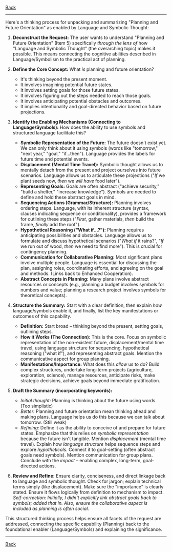 [Back](README.md)

---

Here's a thinking process for unpacking and summarizing "Planning and Future Orientation" as enabled by Language and Symbolic Thought:

1.  **Deconstruct the Request:** The user wants to understand "Planning and Future Orientation" (Item 5) specifically *through the lens of* how "Language and Symbolic Thought" (the overarching topic) makes it possible. This means connecting the cognitive abilities described in Language/Symbolism to the practical act of planning.

2.  **Define the Core Concept:** What *is* planning and future orientation?
    *   It's thinking beyond the present moment.
    *   It involves imagining potential future states.
    *   It involves setting goals for those future states.
    *   It involves figuring out the steps needed to reach those goals.
    *   It involves anticipating potential obstacles and outcomes.
    *   It implies intentionality and goal-directed behavior based on future projections.

3.  **Identify the Enabling Mechanisms (Connecting to Language/Symbols):** How does the ability to use symbols and structured language facilitate this?
    *   **Symbolic Representation of the Future:** The future doesn't exist yet. We can only think about it using symbols (words like "tomorrow," "next year," "goal," "if...then"). Language provides the labels for future time and potential events.
    *   **Displacement (Mental Time Travel):** Symbolic thought allows us to mentally detach from the present and project ourselves into future scenarios. Language allows us to articulate these projections ("*If* we plant seeds now, *then* we *will have* food later").
    *   **Representing Goals:** Goals are often abstract ("achieve security," "build a shelter," "increase knowledge"). Symbols are needed to define and hold these abstract goals in mind.
    *   **Sequencing Actions (Grammar/Structure):** Planning involves ordering steps. Language, with its inherent structure (syntax, clauses indicating sequence or conditionality), provides a framework for outlining these steps ("*First*, gather materials, *then* build the frame, *finally* add the roof").
    *   **Hypothetical Reasoning ("What if...?"):** Planning requires anticipating possibilities and obstacles. Language allows us to formulate and discuss hypothetical scenarios ("*What if* it rains?", "*If* we run out of wood, *then* we need to find more"). This is crucial for contingency planning.
    *   **Communication for Collaborative Planning:** Most significant plans involve multiple people. Language is essential for discussing the plan, assigning roles, coordinating efforts, and agreeing on the goal and methods. (Links back to Enhanced Cooperation).
    *   **Abstract Concepts in Planning:** Many plans involve abstract resources or concepts (e.g., planning a budget involves symbols for numbers and value; planning a research project involves symbols for theoretical concepts).

4.  **Structure the Summary:** Start with a clear definition, then explain *how* language/symbols enable it, and finally, list the key manifestations or outcomes of this capability.

    *   **Definition:** Start broad – thinking beyond the present, setting goals, outlining steps.
    *   **How it Works (The Connection):** This is the core. Focus on symbolic representation of the non-existent future, displacement/mental time travel, using language structure for sequencing, hypothetical reasoning ("what if"), and representing abstract goals. Mention the communicative aspect for group planning.
    *   **Manifestations/Importance:** What does this *allow* us to do? Build complex structures, undertake long-term projects (agriculture, exploration, science), manage resources, anticipate risks, make strategic decisions, achieve goals beyond immediate gratification.

5.  **Draft the Summary (incorporating keywords):**

    *   *Initial thought:* Planning is thinking about the future using words. (Too simplistic)
    *   *Better:* Planning and future orientation mean thinking ahead and making plans. Language helps us do this because we can talk about tomorrow. (Still weak)
    *   *Refining:* Define it as the ability to conceive of and prepare for future states. Emphasize that this relies on *symbolic representation* because the future isn't tangible. Mention *displacement* (mental time travel). Explain how *language structure* helps sequence steps and explore *hypotheticals*. Connect it to goal-setting (often abstract goals need symbols). Mention communication for group plans. Conclude with the *impact* – enabling complex, long-term, goal-directed actions.

6.  **Review and Refine:** Ensure clarity, conciseness, and direct linkage back to language and symbolic thought. Check for jargon; explain technical terms simply (like displacement). Make sure the "importance" is clearly stated. Ensure it flows logically from definition to mechanism to impact. *Self-correction: Initially, I didn't explicitly link abstract goals back to symbols; added that in.* *Also, ensure the collaborative aspect is included as planning is often social.*

This structured thinking process helps ensure all facets of the request are addressed, connecting the specific capability (Planning) back to the foundational enabler (Language/Symbols) and explaining the significance.

---

[Back](README.md)

